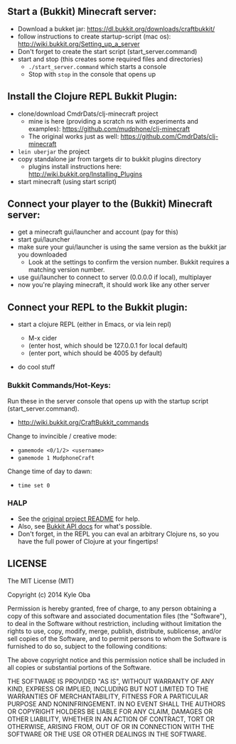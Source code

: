 ## Start a (Bukkit) Minecraft server:
* Download a bukket jar: https://dl.bukkit.org/downloads/craftbukkit/
* follow instructions to create startup-script (mac os): http://wiki.bukkit.org/Setting_up_a_server
* Don't forget to create the start script (start_server.command)
* start and stop (this creates some required files and directories)
  * `./start_server.command` which starts a console
  * Stop with `stop` in the console that opens up

## Install the Clojure REPL Bukkit Plugin:
* clone/download CmdrDats/clj-minecraft project
  * mine is here (providing a scratch ns with experiments and examples): https://github.com/mudphone/clj-minecraft
  * The original works just as well: https://github.com/CmdrDats/clj-minecraft
* `lein uberjar` the project
* copy standalone jar from targets dir to bukkit plugins directory
  * plugins install instructions here: http://wiki.bukkit.org/Installing_Plugins
* start minecraft (using start script)

## Connect your player to the (Bukkit) Minecraft server:
* get a minecraft gui/launcher and account (pay for this)
* start gui/launcher
* make sure your gui/launcher is using the same version as the bukkit jar you downloaded
  * Look at the settings to confirm the version number. Bukkit requires a matching version number.
* use gui/launcher to connect to server (0.0.0.0 if local), multiplayer
* now you're playing minecraft, it should work like any other server

## Connect your REPL to the Bukkit plugin:
* start a clojure REPL (either in Emacs, or via lein repl)
  * M-x cider
  * (enter host, which should be 127.0.0.1 for local default)
  * (enter port, which should be 4005 by default)

* do cool stuff

### Bukkit Commands/Hot-Keys:
Run these in the server console that opens up with the startup script (start_server.command).
* http://wiki.bukkit.org/CraftBukkit_commands

Change to invincible / creative mode:
* `gamemode <0/1/2> <username>`
* `gamemode 1 MudphoneCraft`

Change time of day to dawn: 
* `time set 0`

### HALP
* See the [original project README](https://github.com/mudphone/clj-minecraft/blob/master/README.md) for help.
* Also, see [Bukkit API docs](http://jd.bukkit.org/rb/doxygen/) for what's possible.
* Don't forget, in the REPL you can eval an arbitrary Clojure ns, so you have the full power of Clojure at your fingertips!

## LICENSE

The MIT License (MIT)

Copyright (c) 2014 Kyle Oba

Permission is hereby granted, free of charge, to any person obtaining a copy
of this software and associated documentation files (the "Software"), to deal
in the Software without restriction, including without limitation the rights
to use, copy, modify, merge, publish, distribute, sublicense, and/or sell
copies of the Software, and to permit persons to whom the Software is
furnished to do so, subject to the following conditions:

The above copyright notice and this permission notice shall be included in
all copies or substantial portions of the Software.

THE SOFTWARE IS PROVIDED "AS IS", WITHOUT WARRANTY OF ANY KIND, EXPRESS OR
IMPLIED, INCLUDING BUT NOT LIMITED TO THE WARRANTIES OF MERCHANTABILITY,
FITNESS FOR A PARTICULAR PURPOSE AND NONINFRINGEMENT. IN NO EVENT SHALL THE
AUTHORS OR COPYRIGHT HOLDERS BE LIABLE FOR ANY CLAIM, DAMAGES OR OTHER
LIABILITY, WHETHER IN AN ACTION OF CONTRACT, TORT OR OTHERWISE, ARISING FROM,
OUT OF OR IN CONNECTION WITH THE SOFTWARE OR THE USE OR OTHER DEALINGS IN
THE SOFTWARE.